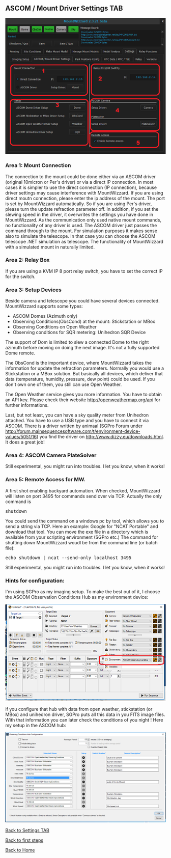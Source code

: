 ## ASCOM / Mount Driver Settings TAB

<img src="../pics/tab_settings_ascommountdriver.png"/>

### Area 1: Mount Connection
The connection to the mount could be done either via an ASCOM driver (original 10micron or Per's driver) or via a direct IP connection.
In most cases it is simpler to use the direct connection (IP connection), because driver settings may cause interference with MountWizzard.
If you are using direct moutn connection, please enter the ip address of the mount. The port is set by MountWizzard automatically.
So if you are using Per's driver, please turn the update refraction parameter off. In addition, if you set the slewing speed in the driver,
it overwrites the settings you have done in MountWizzard. As the communication only used native mount commands, no functionality of any
driver is used. The ASCOM driver just passes the command through to the mount.
For simulation purposes it makes sense also to simulate the telescope. In that case you can choose the ASCOM telescope .NET simulation as
telescope. The functionality of MountWizzard with a simulated mount in naturally limited.

### Area 2: Relay Box
If you are using a KVM IP 8 port relay switch, you have to set the correct IP for the switch.

### Area 3: Setup Devices
Beside camera and telescope you could have several devices connected. MountWizzard supports some types:
- ASCOM Domes (Azimuth only)
- Observing Conditions(ObsCond) at the mount: Stickstation or MBox
- Observing Conditions on Open Weather
- Observing conditions for SQR metering: Unihedron SQR Device

The support of Dom is limited to slew a connected Dome to the right azimuth before moving on doing the next image. It's not a fully
supported Dome remote.

The ObsCond is the important device, where MountWizzard takes the information for update the refraction parameters. Normally you would use
a Stickstation or a MBox solution. But basically all devices, which deliver that data (temperature, humidity, pressure, dew point) could
be used. If you don't own one of them, you still can use Open Weather.

The Open Weather service gives you more information. You have to obtain an API key. Please check their website http://openweathermap.org/api
for further informations.

Last, but not least, you can have a sky quality meter from Unihedron attached. You have to use a USB type and you have to connect it via
ASCOM. There is a driver written by animaal (SGPro Forum under http://forum.mainsequencesoftware.com/t/environment-device-values/5051/16)
you find the driver on http://www.dizzy.eu/downloads.html. It does a great job!

### Area 4: ASCOM Camera PlateSolver

Still experimental, you might run into troubles. I let you know, when it works!

### Area 5: Remote Access for MW.

A first shot enabling backyard automation. When checked, MountWizzard will listen on port 3495 for commands send over via TCP. Actually
the only command is
<pre>shutdown</pre>
You could send the command on a windows pc by tool, which allows you to send a string via TCP. Here an example: Google for "NCAT Portable"
and download that tool. You can move the exe file in a directory which is available from your scripting environment (SGPro etc.) The command
for shutting down MountWizzard woudl be from the command line (or batch file):

<pre>echo shutdown | ncat --send-only localhost 3495</pre>

Still experimental, you might run into troubles. I let you know, when it works!

### Hints for configuration:
I'm using SGPro as my imaging setup. To make the best out of it, I choose the ASCOM Observation Conditions Hub as my environment device:

<img src="../pics/observationconditions_sgpro.png"/>

if you configure that hub with data from open waether, stickstation (or MBox) and unihedron driver, SGPro puts all this data in you FITS
image files. With that information you can later check the conditions of you night ! Here my setup in the ASCOM hub:

<img src="../pics/observationconditionshub.png"/>

[Back to Settings TAB](11start06.md)

[Back to first steps](11start00.md)

[Back to Home](00home.md)